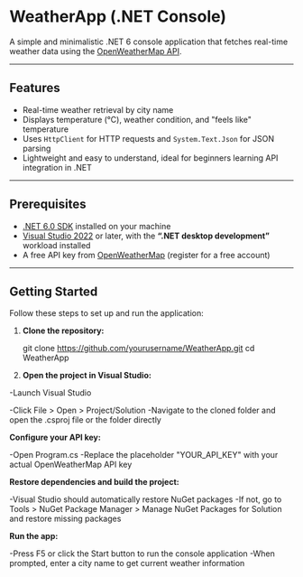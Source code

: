 # WeatherApp (.NET Console)

A simple and minimalistic .NET 6 console application that fetches real-time weather data using the [OpenWeatherMap API](https://openweathermap.org/api).

---

## Features

- Real-time weather retrieval by city name  
- Displays temperature (°C), weather condition, and "feels like" temperature  
- Uses `HttpClient` for HTTP requests and `System.Text.Json` for JSON parsing  
- Lightweight and easy to understand, ideal for beginners learning API integration in .NET  

---

## Prerequisites

- [.NET 6.0 SDK](https://dotnet.microsoft.com/download) installed on your machine  
- [Visual Studio 2022](https://visualstudio.microsoft.com/vs/) or later, with the **“.NET desktop development”** workload installed  
- A free API key from [OpenWeatherMap](https://openweathermap.org/api) (register for a free account)  

---

## Getting Started

Follow these steps to set up and run the application:

1. **Clone the repository:**

   git clone https://github.com/yourusername/WeatherApp.git
   cd WeatherApp
2. **Open the project in Visual Studio:**

-Launch Visual Studio

-Click File > Open > Project/Solution
-Navigate to the cloned folder and open the .csproj file or the folder directly

**Configure your API key:**

-Open Program.cs
-Replace the placeholder "YOUR_API_KEY" with your actual OpenWeatherMap API key

**Restore dependencies and build the project:**

-Visual Studio should automatically restore NuGet packages
-If not, go to Tools > NuGet Package Manager > Manage NuGet Packages for Solution and restore missing packages

**Run the app:**

-Press F5 or click the Start button to run the console application
-When prompted, enter a city name to get current weather information
